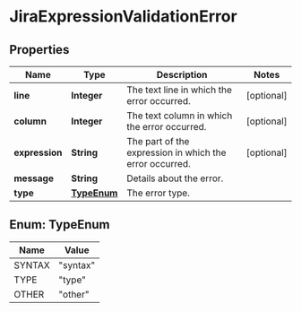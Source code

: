 # JiraExpressionValidationError

## Properties
Name | Type | Description | Notes
------------ | ------------- | ------------- | -------------
**line** | **Integer** | The text line in which the error occurred. |  [optional]
**column** | **Integer** | The text column in which the error occurred. |  [optional]
**expression** | **String** | The part of the expression in which the error occurred. |  [optional]
**message** | **String** | Details about the error. | 
**type** | [**TypeEnum**](#TypeEnum) | The error type. | 

<a name="TypeEnum"></a>
## Enum: TypeEnum
Name | Value
---- | -----
SYNTAX | &quot;syntax&quot;
TYPE | &quot;type&quot;
OTHER | &quot;other&quot;
